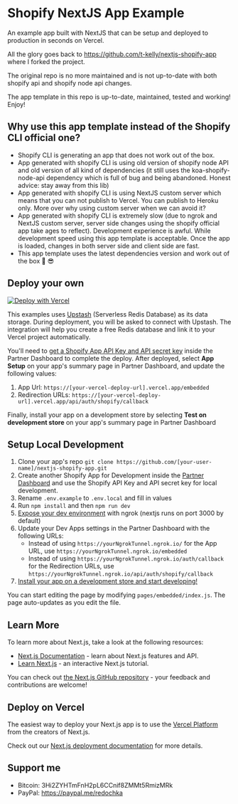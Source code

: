 # Shopify NextJS App Example

An example app built with NextJS that can be setup and deployed to production in seconds on Vercel. 

All the glory goes back to https://github.com/t-kelly/nextjs-shopify-app where I forked the project.

The original repo is no more maintained and is not up-to-date with both shopify api and shopify node api changes.

The app template in this repo is up-to-date, maintained, tested and working! Enjoy!

## Why use this app template instead of the Shopify CLI official one?

- Shopify CLI is generating an app that does not work out of the box. 
- App generated with shopify CLI is using old version of shopify node API and old version of all kind of dependencies (it still uses the koa-shopify-node-api dependency which is full of bug and being abandoned. Honest advice: stay away from this lib)
- App generated with shopify CLI is using NextJS custom server which means that you can not publish to Vercel. You can publish to Heroku only. More over why using custom server when we can avoid it?
- App generated with shopify CLI is extremely slow (due to ngrok and NextJS custom server, server side changes using the shopify official app take ages to reflect). Development experience is awful. While development speed using this app template is acceptable. Once the app is loaded, changes in both server side and client side are fast. 
- This app template uses the latest dependencies version and work out of the box :muscle: :sunglasses:

## Deploy your own

[![Deploy with Vercel](https://vercel.com/button)](https://vercel.com/new/git/external?repository-url=https%3A%2F%2Fgithub.com%2Ft-kelly%2Fnextjs-shopify-app&env=NEXT_PUBLIC_SHOPIFY_APP_API_KEY,SHOPIFY_APP_API_SECRET_KEY&project-name=shopify-nextjs-app&repo-name=shopify-nextjs-app&integration-ids=oac_V3R1GIpkoJorr6fqyiwdhl17)

This examples uses [Upstash](https://upstash.com/) (Serverless Redis Database) as its data storage. During deployment, you will be asked to connect with Upstash. The integration will help you create a free Redis database and link it to your Vercel project automatically.

You'll need to [get a Shopify App API Key and API secret key](https://shopify.dev/tutorials/build-a-shopify-app-with-node-and-react/embed-your-app-in-shopify#get-a-shopify-api-key) inside the Partner Dashboard to complete the deploy. After deployed, select **App Setup** on your app's summary page in Partner Dashboard, and update the following values:
1. App Url: `https://[your-vercel-deploy-url].vercel.app/embedded`
2. Redirection URLs: `https://[your-vercel-deploy-url].vercel.app/api/auth/shopify/callback`

Finally, install your app on a development store by selecting **Test on development store** on your app's summary page in Partner Dashboard

## Setup Local Development

1. Clone your app's repo `git clone https://github.com/[your-user-name]/nextjs-shopify-app.git`
2. Create another Shopify App for Development inside the [Partner Dashboard](https://partners.shopify.com/current/stores?shpxid=a1fb8161-E1A9-475F-5DF6-E0BCC9D15DFF) and use the Shopify API Key and API secret key for local development.
4. Rename `.env.example` to `.env.local` and fill in values
5. Run `npm install` and then `npm run dev`
6. [Expose your dev environment](https://ngrok.com/docs#getting-started-expose) with ngrok (nextjs runs on port 3000 by default)
7. Update your Dev Apps settings in the Partner Dashboard with the following URLs:
   - Instead of using `https://yourNgrokTunnel.ngrok.io/` for the App URL, use `https://yourNgrokTunnel.ngrok.io/embedded`
   - Instead of using `https://yourNgrokTunnel.ngrok.io/auth/callback` for the Redirection URLs, use `https://yourNgrokTunnel.ngrok.io/api/auth/shopify/callback`
8. [Install your app on a development store and start developing!](https://shopify.dev/tutorials/build-a-shopify-app-with-node-and-react/embed-your-app-in-shopify#authenticate-and-test) 

You can start editing the page by modifying `pages/embedded/index.js`. The page auto-updates as you edit the file.

## Learn More

To learn more about Next.js, take a look at the following resources:

- [Next.js Documentation](https://nextjs.org/docs) - learn about Next.js features and API.
- [Learn Next.js](https://nextjs.org/learn) - an interactive Next.js tutorial.

You can check out [the Next.js GitHub repository](https://github.com/vercel/next.js/) - your feedback and contributions are welcome!

## Deploy on Vercel

The easiest way to deploy your Next.js app is to use the [Vercel Platform](https://vercel.com/import?utm_medium=default-template&filter=next.js&utm_source=create-next-app&utm_campaign=create-next-app-readme) from the creators of Next.js.

Check out our [Next.js deployment documentation](https://nextjs.org/docs/deployment) for more details.

## Support me

- Bitcoin: 3Hi2ZYHTmFnH2pL6CCnif8ZMMt5RmizMRk
- PayPal: https://paypal.me/redochka
